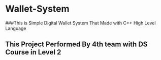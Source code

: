 # Wallet-System
###This is Simple Digital Wallet System That Made with C++ High Level Language
## This Project Performed By 4th team with DS Course in Level 2
